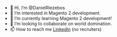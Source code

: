 - 👋 Hi, I’m @DanielRiezebos
- 👀 I’m interested in Magento 2 development.
- 🌱 I’m currently learning Magento 2 development!
- 💞️ I’m looking to collaborate on world domination.
- 📫 How to reach me [LinkedIn](https://nl.linkedin.com/in/daniel-riezebos-2671a7118) (no recruiters)

<!---
DanielRiezebos/DanielRiezebos is a ✨ special ✨ repository because its `README.md` (this file) appears on your GitHub profile.
You can click the Preview link to take a look at your changes.
--->
